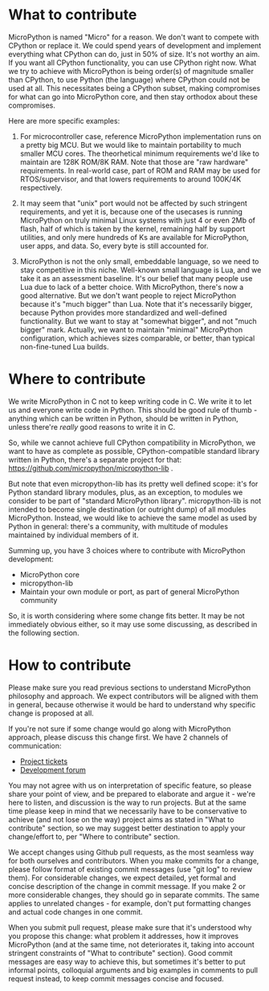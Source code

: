 # What to contribute

MicroPython is named "Micro" for a reason. We don't want to compete with CPython or replace it. We could spend years of development and implement everything what CPython can do, just in 50% of size. It's not worthy an aim. If you want all CPython functionality, you can use CPython right now. What we try to achieve with MicroPython is being order(s) of magnitude smaller than CPython, to use Python (the language) where CPython could not be used at all. This necessitates being a CPython subset, making compromises for what can go into MicroPython core, and then stay orthodox about these compromises.

Here are more specific examples:

1. For microcontroller case, reference MicroPython implementation runs on a pretty big MCU. But we would like to maintain portability to much smaller MCU cores. The theorhetical minimum requirements we'd like to maintain are 128K ROM/8K RAM. Note that those are "raw hardware" requirements. In real-world case, part of ROM and RAM may be used for RTOS/supervisor, and that lowers requirements to around 100K/4K respectively.

2. It may seem that "unix" port would not be affected by such stringent requirements, and yet it is, because one of the usecases is running MicroPython on truly minimal Linux systems with just 4 or even 2Mb of flash, half of which is taken by the kernel, remaining half by support utilities, and only mere hundreds of Ks are available for MicroPython, user apps, and data. So, every byte is still accounted for.

3. MicroPython is not the only small, embeddable language, so we need to stay competitive in this niche. Well-known small language is Lua, and we take it as an assessment baseline. It's our belief that many people use Lua due to lack of a better choice. With MicroPython, there's now a good alternative. But we don't want people to reject MicroPython because it's "much bigger" than Lua. Note that it's necessarily bigger, because Python provides more standardized and well-defined functionality. But we want to stay at "somewhat bigger", and not "much bigger" mark. Actually, we want to maintain "minimal" MicroPython configuration, which achieves sizes comparable, or better, than typical non-fine-tuned Lua builds. 

# Where to contribute

We write MicroPython in C not to keep writing code in C. We write it to let us and everyone write code in Python. This should be good rule of thumb - anything which can be written in Python, should be written in Python, unless there're *really* good reasons to write it in C. 

So, while we cannot achieve full CPython compatibility in MicroPython, we want to have as complete as possible, CPython-compatible standard library written in Python, there's a separate project for that: https://github.com/micropython/micropython-lib .

But note that even micropython-lib has its pretty well defined scope: it's for Python standard library modules, plus, as an exception, to modules we consider to be part of "standard MicroPython library". micropython-lib is not intended to become single destination (or outright dump) of all modules MicroPython. Instead, we would like to achieve the same model as used by Python in general: there's a community, with multitude of modules maintained by individual members of it.

Summing up, you have 3 choices where to contribute with MicroPython development:

* MicroPython core
* micropython-lib
* Maintain your own module or port, as part of general MicroPython community  

So, it is worth considering where some change fits better. It may be not immediately obvious either, so it may use some discussing, as described in the following section. 

# How to contribute

Please make sure you read previous sections to understand MicroPython philosophy and approach. We expect contributors will be aligned with them in general, because otherwise it would be hard to understand why specific change is proposed at all.

If you're not sure if some change would go along with MicroPython approach, please discuss this change first. We have 2 channels of communication:

* [Project tickets](https://github.com/micropython/micropython/issues)
* [Development forum](http://forum.micropython.org/viewforum.php?f=3)

You may not agree with us on interpretation of specific feature, so please share your point of view, and be prepared to elaborate and argue it - we're here to listen, and discussion is the way to run projects. But at the same time please keep in mind that we necessarily have to be conservative to achieve (and not lose on the way) project aims as stated in "What to contribute" section, so we may suggest better destination to apply your change/effort to, per "Where to contribute" section.

We accept changes using Github pull requests, as the most seamless way for both ourselves and contributors. When you make commits for a change, please follow format of existing commit messages (use "git log" to review them). For considerable changes, we expect detailed, yet formal and concise description of the change in commit message. If you make 2 or more considerable changes, they should go in separate commits. The same applies to unrelated changes - for example, don't put formatting changes and actual code changes in one commit. 

When you submit pull request, please make sure that it's understood why you propose this change: what problem it addresses, how it improves MicroPython (and at the same time, not deteriorates it, taking into account stringent constraints of "What to contribute" section). Good commit messages are easy way to achieve this, but sometimes it's better to put informal points, colloquial arguments and big examples in comments to pull request instead, to keep commit messages concise and focused.